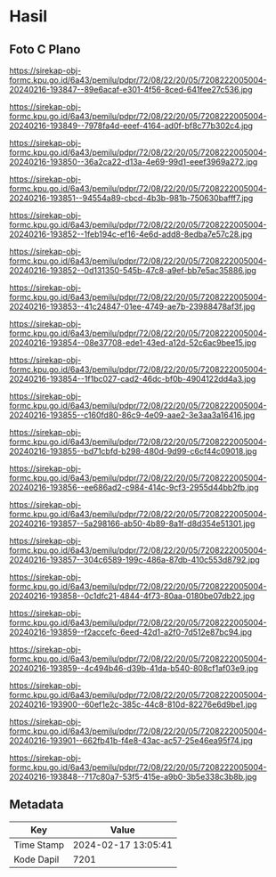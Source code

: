 # Hasil

## Foto C Plano

https://sirekap-obj-formc.kpu.go.id/6a43/pemilu/pdpr/72/08/22/20/05/7208222005004-20240216-193847--89e6acaf-e301-4f56-8ced-641fee27c536.jpg

https://sirekap-obj-formc.kpu.go.id/6a43/pemilu/pdpr/72/08/22/20/05/7208222005004-20240216-193849--7978fa4d-eeef-4164-ad0f-bf8c77b302c4.jpg

https://sirekap-obj-formc.kpu.go.id/6a43/pemilu/pdpr/72/08/22/20/05/7208222005004-20240216-193850--36a2ca22-d13a-4e69-99d1-eeef3969a272.jpg

https://sirekap-obj-formc.kpu.go.id/6a43/pemilu/pdpr/72/08/22/20/05/7208222005004-20240216-193851--94554a89-cbcd-4b3b-981b-750630bafff7.jpg

https://sirekap-obj-formc.kpu.go.id/6a43/pemilu/pdpr/72/08/22/20/05/7208222005004-20240216-193852--1feb194c-ef16-4e6d-add8-8edba7e57c28.jpg

https://sirekap-obj-formc.kpu.go.id/6a43/pemilu/pdpr/72/08/22/20/05/7208222005004-20240216-193852--0d131350-545b-47c8-a9ef-bb7e5ac35886.jpg

https://sirekap-obj-formc.kpu.go.id/6a43/pemilu/pdpr/72/08/22/20/05/7208222005004-20240216-193853--41c24847-01ee-4749-ae7b-23988478af3f.jpg

https://sirekap-obj-formc.kpu.go.id/6a43/pemilu/pdpr/72/08/22/20/05/7208222005004-20240216-193854--08e37708-ede1-43ed-a12d-52c6ac9bee15.jpg

https://sirekap-obj-formc.kpu.go.id/6a43/pemilu/pdpr/72/08/22/20/05/7208222005004-20240216-193854--1f1bc027-cad2-46dc-bf0b-4904122dd4a3.jpg

https://sirekap-obj-formc.kpu.go.id/6a43/pemilu/pdpr/72/08/22/20/05/7208222005004-20240216-193855--c160fd80-86c9-4e09-aae2-3e3aa3a16416.jpg

https://sirekap-obj-formc.kpu.go.id/6a43/pemilu/pdpr/72/08/22/20/05/7208222005004-20240216-193855--bd71cbfd-b298-480d-9d99-c6cf44c09018.jpg

https://sirekap-obj-formc.kpu.go.id/6a43/pemilu/pdpr/72/08/22/20/05/7208222005004-20240216-193856--ee686ad2-c984-414c-9cf3-2955d44bb2fb.jpg

https://sirekap-obj-formc.kpu.go.id/6a43/pemilu/pdpr/72/08/22/20/05/7208222005004-20240216-193857--5a298166-ab50-4b89-8a1f-d8d354e51301.jpg

https://sirekap-obj-formc.kpu.go.id/6a43/pemilu/pdpr/72/08/22/20/05/7208222005004-20240216-193857--304c6589-199c-486a-87db-410c553d8792.jpg

https://sirekap-obj-formc.kpu.go.id/6a43/pemilu/pdpr/72/08/22/20/05/7208222005004-20240216-193858--0c1dfc21-4844-4f73-80aa-0180be07db22.jpg

https://sirekap-obj-formc.kpu.go.id/6a43/pemilu/pdpr/72/08/22/20/05/7208222005004-20240216-193859--f2accefc-6eed-42d1-a2f0-7d512e87bc94.jpg

https://sirekap-obj-formc.kpu.go.id/6a43/pemilu/pdpr/72/08/22/20/05/7208222005004-20240216-193859--4c494b46-d39b-41da-b540-808cf1af03e9.jpg

https://sirekap-obj-formc.kpu.go.id/6a43/pemilu/pdpr/72/08/22/20/05/7208222005004-20240216-193900--60ef1e2c-385c-44c8-810d-82276e6d9be1.jpg

https://sirekap-obj-formc.kpu.go.id/6a43/pemilu/pdpr/72/08/22/20/05/7208222005004-20240216-193901--662fb41b-f4e8-43ac-ac57-25e46ea95f74.jpg

https://sirekap-obj-formc.kpu.go.id/6a43/pemilu/pdpr/72/08/22/20/05/7208222005004-20240216-193848--717c80a7-53f5-415e-a9b0-3b5e338c3b8b.jpg


## Metadata

| Key        | Value               |
| ---------- | ------------------- |
| Time Stamp | 2024-02-17 13:05:41 |
| Kode Dapil | 7201                |



